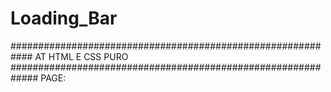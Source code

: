 # Loading_Bar
############################################################
AT HTML E CSS PURO
#############################################################
PAGE: 
